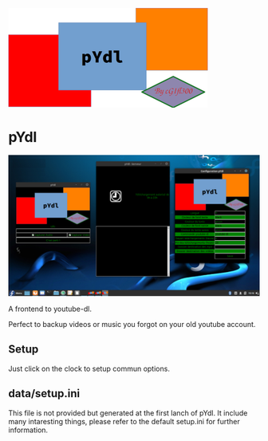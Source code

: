 ![](images/logo-small.png)

# pYdl

![](images/ss2020-07-27.11-21-31.png)

A frontend to youtube-dl.

Perfect to backup videos or music you forgot on your old youtube account.  

## Setup

Just click on the clock to setup commun options.

## data/setup.ini

This file is not provided but generated at the first lanch of pYdl.
It include many intaresting things, please refer to the default setup.ini for further information.
